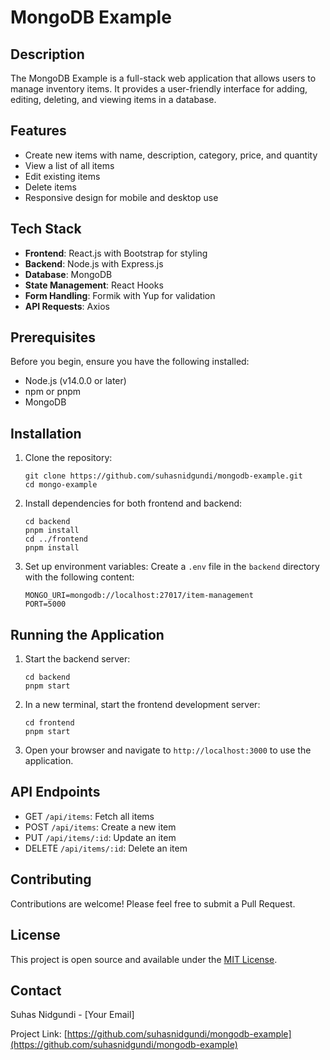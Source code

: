 # MongoDB Example

## Description
The MongoDB Example is a full-stack web application that allows users to manage inventory items. It provides a user-friendly interface for adding, editing, deleting, and viewing items in a database.

## Features
- Create new items with name, description, category, price, and quantity
- View a list of all items
- Edit existing items
- Delete items
- Responsive design for mobile and desktop use

## Tech Stack
- **Frontend**: React.js with Bootstrap for styling
- **Backend**: Node.js with Express.js
- **Database**: MongoDB
- **State Management**: React Hooks
- **Form Handling**: Formik with Yup for validation
- **API Requests**: Axios

## Prerequisites
Before you begin, ensure you have the following installed:
- Node.js (v14.0.0 or later)
- npm or pnpm
- MongoDB

## Installation

1. Clone the repository:
   ```
   git clone https://github.com/suhasnidgundi/mongodb-example.git
   cd mongo-example
   ```

2. Install dependencies for both frontend and backend:
   ```
   cd backend
   pnpm install
   cd ../frontend
   pnpm install
   ```

3. Set up environment variables:
   Create a `.env` file in the `backend` directory with the following content:
   ```
   MONGO_URI=mongodb://localhost:27017/item-management
   PORT=5000
   ```

## Running the Application

1. Start the backend server:
   ```
   cd backend
   pnpm start
   ```

2. In a new terminal, start the frontend development server:
   ```
   cd frontend
   pnpm start
   ```

3. Open your browser and navigate to `http://localhost:3000` to use the application.

## API Endpoints

- GET `/api/items`: Fetch all items
- POST `/api/items`: Create a new item
- PUT `/api/items/:id`: Update an item
- DELETE `/api/items/:id`: Delete an item

## Contributing

Contributions are welcome! Please feel free to submit a Pull Request.

## License

This project is open source and available under the [MIT License](LICENSE).

## Contact

Suhas Nidgundi - [Your Email]

Project Link: [https://github.com/suhasnidgundi/mongodb-example](https://github.com/suhasnidgundi/mongodb-example)